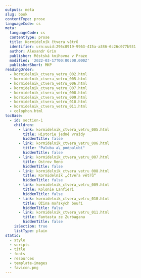 ```yaml
---
outputs: meta
slug: book
contentType: prose
languageCode: cs
meta:
  languageCode: cs
  contentType: prose
  title: Kormidelník čtvera větrů
  identifier: urn:uuid:296c0919-9963-415a-a386-6c26c077b931
  author: Alexandr Grin
  publisher: Městská knihovna v Praze
  modified: '2022-03-17T00:00:00.000Z'
  publisherShort: MKP
readingOrder:
  - kormidelnik_ctvera_vetru_002.html
  - kormidelnik_ctvera_vetru_005.html
  - kormidelnik_ctvera_vetru_006.html
  - kormidelnik_ctvera_vetru_007.html
  - kormidelnik_ctvera_vetru_008.html
  - kormidelnik_ctvera_vetru_009.html
  - kormidelnik_ctvera_vetru_010.html
  - kormidelnik_ctvera_vetru_011.html
  - colophon.html
tocBase:
  - id: section-1
    children:
      - link: kormidelnik_ctvera_vetru_005.html
        title: Historie jedné vraždy
        hiddenTitle: false
      - link: kormidelnik_ctvera_vetru_006.html
        title: "Paluba a\_podpalubí"
        hiddenTitle: false
      - link: kormidelnik_ctvera_vetru_007.html
        title: Ostrov Reno
        hiddenTitle: false
      - link: kormidelnik_ctvera_vetru_008.html
        title: Kormidelník „čtvera větrů“
        hiddenTitle: false
      - link: kormidelnik_ctvera_vetru_009.html
        title: Kolonie Lanfieri
        hiddenTitle: false
      - link: kormidelnik_ctvera_vetru_010.html
        title: Úžina mořských bouří
        hiddenTitle: false
      - link: kormidelnik_ctvera_vetru_011.html
        title: Fantasta ze Zurbaganu
        hiddenTitle: false
    isSection: true
    listType: plain
static:
  - style
  - scripts
  - title
  - fonts
  - resources
  - template-images
  - favicon.png
---
```

